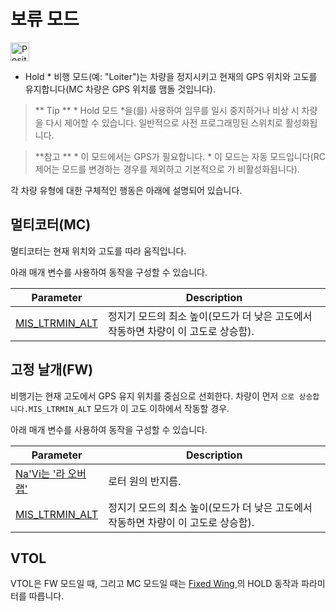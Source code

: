 # 보류 모드

[<img src="../../assets/site/position_fixed.svg" title="Position fix required (e.g. GPS)" width="30px" />](../getting_started/flight_modes.md#key_position_fixed)

* Hold * 비행 모드(예: "Loiter")는 차량을 정지시키고 현재의 GPS 위치와 고도를 유지합니다(MC 차량은 GPS 위치를 맴돌 것입니다).

> ** Tip ** * Hold 모드 *을(를) 사용하여 임무를 일시 중지하거나 비상 시 차량을 다시 제어할 수 있습니다. 일반적으로 사전 프로그래밍된 스위치로 활성화됩니다.

<span></span>

> **참고 ** * 이 모드에서는 GPS가 필요합니다. * 이 모드는 자동 모드입니다(RC 제어는 모드를 변경하는 경우를 제외하고 기본적으로 가 비활성화됩니다).</p> </blockquote> 
> 
> 각 차량 유형에 대한 구체적인 행동은 아래에 설명되어 있습니다.
> 
> ## 멀티코터(MC)
> 
> 멀티코터는 현재 위치와 고도를 따라 움직입니다.
> 
> 아래 매개 변수를 사용하여 동작을 구성할 수 있습니다.
> 
> | Parameter                                                                                             | Description                                      |
> | ----------------------------------------------------------------------------------------------------- | ------------------------------------------------ |
> | <span id="MIS_LTRMIN_ALT"></span>[MIS_LTRMIN_ALT](../advanced_config/parameter_reference.md#MIS_LTRMIN_ALT) | 정지기 모드의 최소 높이(모드가 더 낮은 고도에서 작동하면 차량이 이 고도로 상승함). |
> 
> <!-- Code for this here: https://github.com/PX4/Firmware/blob/master/src/modules/navigator/loiter.cpp#L61 -->
> 
> ## 고정 날개(FW)
> 
> 비행기는 현재 고도에서 GPS 유지 위치를 중심으로 선회한다. 차량이 먼저 `으로 상승합니다.MIS_LTRMIN_ALT` 모드가 이 고도 이하에서 작동할 경우.
> 
> 아래 매개 변수를 사용하여 동작을 구성할 수 있습니다.
> 
> | Parameter                                                                    | Description                                      |
> | ---------------------------------------------------------------------------- | ------------------------------------------------ |
> | [Na'Vi는 '라 오버랩'](../advanced_config/parameter_reference.md#NAV_LOITER_RAD)   | 로터 원의 반지름.                                       |
> | [MIS_LTRMIN_ALT](../advanced_config/parameter_reference.md#MIS_LTRMIN_ALT) | 정지기 모드의 최소 높이(모드가 더 낮은 고도에서 작동하면 차량이 이 고도로 상승함). |
> 
> ## VTOL
> 
> VTOL은 FW 모드일 때, 그리고 MC 모드일 때는 [ Fixed Wing ](#fixed-wing-fw)의 HOLD 동작과 파라미터를 따릅니다.
> 
> <!-- this maps to AUTO_LOITER in flight mode state machine -->